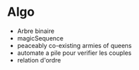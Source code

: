 # Algo

- Arbre binaire
- magicSequence
- peaceably co-existing armies of queens
- automate a pile pour verifier les couples
- relation d'ordre
